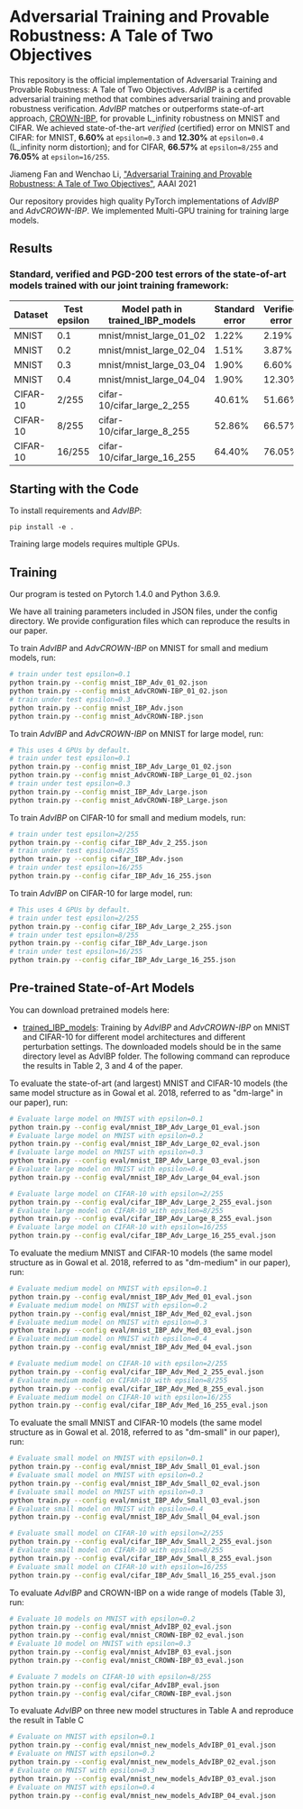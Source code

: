 # Adversarial Training and Provable Robustness: A Tale of Two Objectives

This repository is the official implementation of Adversarial Training and Provable Robustness: A Tale of Two Objectives. *AdvIBP* is a certifed adversarial training method that combines adversarial training and provable robustness verification. *AdvIBP* matches or outperforms state-of-art approach, [CROWN-IBP](https://openreview.net/pdf?id=Skxuk1rFwB), for provable L\_infinity robustness on MNIST and CIFAR. We achieved state-of-the-art *verified* (certified) error on MNIST and CIFAR: for MNIST, **6.60\%** at `epsilon=0.3` and **12.30\%** at `epsilon=0.4` (L\_infinity norm distortion); and for CIFAR, **66.57\%** at `epsilon=8/255` and **76.05\%** at `epsilon=16/255`.

Jiameng Fan and Wenchao Li, ["Adversarial Training and Provable Robustness: A Tale of Two Objectives"](https://arxiv.org/pdf/2008.06081.pdf), AAAI 2021

Our repository provides high quality PyTorch implementations of *AdvIBP* and *AdvCROWN-IBP*. We implemented Multi-GPU training for training large models.


## Results

### Standard, verified and PGD-200 test errors of the state-of-art models trained with our joint training framework:

| Dataset  | Test epsilon | Model path in trained_IBP_models   | Standard error | Verified error | PGD error |
|----------|--------------|------------------------------------|----------------|----------------|-----------|
| MNIST    | 0.1          | mnist/mnist_large_01_02            | 1.22%          | 2.19%          | 1.57%     |
| MNIST    | 0.2          | mnist/mnist_large_02_04            | 1.51%          | 3.87%          | 1.98%     |
| MNIST    | 0.3          | mnist/mnist_large_03_04            | 1.90%          | 6.60%          | 2.87%     |
| MNIST    | 0.4          | mnist/mnist_large_04_04            | 1.90%          | 12.30%         | 3.46%     |
| CIFAR-10 | 2/255        | cifar-10/cifar_large_2_255         | 40.61%         | 51.66%         | 46.97%    |
| CIFAR-10 | 8/255        | cifar-10/cifar_large_8_255         | 52.86%         | 66.57%         | 61.66%    |
| CIFAR-10 | 16/255       | cifar-10/cifar_large_16_255        | 64.40%         | 76.05%         | 71.78%    |

## Starting with the Code

To install requirements and *AdvIBP*:

```setup
pip install -e .
```

Training large models requires multiple GPUs.

## Training
Our program is tested on Pytorch 1.4.0 and Python 3.6.9.

We have all training parameters included in JSON files, under the config directory. We provide configuration files which can reproduce the results in our paper.

To train *AdvIBP* and *AdvCROWN-IBP* on MNIST for small and medium models, run:

```bash
# train under test epsilon=0.1
python train.py --config mnist_IBP_Adv_01_02.json
python train.py --config mnist_AdvCROWN-IBP_01_02.json
# train under test epsilon=0.3
python train.py --config mnist_IBP_Adv.json
python train.py --config mnist_AdvCROWN-IBP.json
```

To train *AdvIBP* and *AdvCROWN-IBP* on MNIST for large model, run:

```bash
# This uses 4 GPUs by default.
# train under test epsilon=0.1
python train.py --config mnist_IBP_Adv_Large_01_02.json
python train.py --config mnist_AdvCROWN-IBP_Large_01_02.json
# train under test epsilon=0.3
python train.py --config mnist_IBP_Adv_Large.json
python train.py --config mnist_AdvCROWN-IBP_Large.json
```

To train *AdvIBP* on CIFAR-10 for small and medium models, run:

```bash
# train under test epsilon=2/255
python train.py --config cifar_IBP_Adv_2_255.json
# train under test epsilon=8/255
python train.py --config cifar_IBP_Adv.json
# train under test epsilon=16/255
python train.py --config cifar_IBP_Adv_16_255.json
```

To train *AdvIBP* on CIFAR-10 for large model, run:

```bash
# This uses 4 GPUs by default.
# train under test epsilon=2/255
python train.py --config cifar_IBP_Adv_Large_2_255.json
# train under test epsilon=8/255
python train.py --config cifar_IBP_Adv_Large.json
# train under test epsilon=16/255
python train.py --config cifar_IBP_Adv_Large_16_255.json
```

## Pre-trained State-of-Art Models

You can download pretrained models here:

- [trained_IBP_models](https://drive.google.com/drive/folders/10R3_1lPciXgHSMivrdwQtF3Vhom9dPiw?usp=sharing): Training by *AdvIBP* and *AdvCROWN-IBP* on MNIST and CIFAR-10 for different model architectures and different perturbation settings. The downloaded models should be in the same directory level as AdvIBP folder. The following command can reproduce the results in Table 2, 3 and 4 of the paper.

To evaluate the state-of-art (and largest) MNIST and CIFAR-10 models (the same model structure as in Gowal et al. 2018, referred to as "dm-large" in our paper), run:

```bash
# Evaluate large model on MNIST with epsilon=0.1
python train.py --config eval/mnist_IBP_Adv_Large_01_eval.json
# Evaluate large model on MNIST with epsilon=0.2
python train.py --config eval/mnist_IBP_Adv_Large_02_eval.json
# Evaluate large model on MNIST with epsilon=0.3
python train.py --config eval/mnist_IBP_Adv_Large_03_eval.json
# Evaluate large model on MNIST with epsilon=0.4
python train.py --config eval/mnist_IBP_Adv_Large_04_eval.json

# Evaluate large model on CIFAR-10 with epsilon=2/255
python train.py --config eval/cifar_IBP_Adv_Large_2_255_eval.json
# Evaluate large model on CIFAR-10 with epsilon=8/255
python train.py --config eval/cifar_IBP_Adv_Large_8_255_eval.json
# Evaluate large model on CIFAR-10 with epsilon=16/255
python train.py --config eval/cifar_IBP_Adv_Large_16_255_eval.json
```

To evaluate the medium MNIST and CIFAR-10 models (the same model structure as in Gowal et al. 2018, referred to as "dm-medium" in our paper), run:
```bash
# Evaluate medium model on MNIST with epsilon=0.1
python train.py --config eval/mnist_IBP_Adv_Med_01_eval.json
# Evaluate medium model on MNIST with epsilon=0.2
python train.py --config eval/mnist_IBP_Adv_Med_02_eval.json
# Evaluate medium model on MNIST with epsilon=0.3
python train.py --config eval/mnist_IBP_Adv_Med_03_eval.json
# Evaluate medium model on MNIST with epsilon=0.4
python train.py --config eval/mnist_IBP_Adv_Med_04_eval.json

# Evaluate medium model on CIFAR-10 with epsilon=2/255
python train.py --config eval/cifar_IBP_Adv_Med_2_255_eval.json
# Evaluate medium model on CIFAR-10 with epsilon=8/255
python train.py --config eval/cifar_IBP_Adv_Med_8_255_eval.json
# Evaluate medium model on CIFAR-10 with epsilon=16/255
python train.py --config eval/cifar_IBP_Adv_Med_16_255_eval.json
```


To evaluate the small MNIST and CIFAR-10 models (the same model structure as in Gowal et al. 2018, referred to as "dm-small" in our paper), run:

```bash
# Evaluate small model on MNIST with epsilon=0.1
python train.py --config eval/mnist_IBP_Adv_Small_01_eval.json
# Evaluate small model on MNIST with epsilon=0.2
python train.py --config eval/mnist_IBP_Adv_Small_02_eval.json
# Evaluate small model on MNIST with epsilon=0.3
python train.py --config eval/mnist_IBP_Adv_Small_03_eval.json
# Evaluate small model on MNIST with epsilon=0.4
python train.py --config eval/mnist_IBP_Adv_Small_04_eval.json

# Evaluate small model on CIFAR-10 with epsilon=2/255
python train.py --config eval/cifar_IBP_Adv_Small_2_255_eval.json
# Evaluate small model on CIFAR-10 with epsilon=8/255
python train.py --config eval/cifar_IBP_Adv_Small_8_255_eval.json
# Evaluate small model on CIFAR-10 with epsilon=16/255
python train.py --config eval/cifar_IBP_Adv_Small_16_255_eval.json
```


To evaluate *AdvIBP* and CROWN-IBP on a wide range of models (Table 3), run:
```bash
# Evaluate 10 models on MNIST with epsilon=0.2
python train.py --config eval/mnist_AdvIBP_02_eval.json
python train.py --config eval/mnist_CROWN-IBP_02_eval.json
# Evaluate 10 model on MNIST with epsilon=0.3
python train.py --config eval/mnist_AdvIBP_03_eval.json
python train.py --config eval/mnist_CROWN-IBP_03_eval.json

# Evaluate 7 models on CIFAR-10 with epsilon=8/255
python train.py --config eval/cifar_AdvIBP_eval.json
python train.py --config eval/cifar_CROWN-IBP_eval.json
```


To evaluate *AdvIBP* on three new model structures in Table A and
reproduce the result in Table C

```bash
# Evaluate on MNIST with epsilon=0.1
python train.py --config eval/mnist_new_models_AdvIBP_01_eval.json
# Evaluate on MNIST with epsilon=0.2
python train.py --config eval/mnist_new_models_AdvIBP_02_eval.json
# Evaluate on MNIST with epsilon=0.3
python train.py --config eval/mnist_new_models_AdvIBP_03_eval.json
# Evaluate on MNIST with epsilon=0.4
python train.py --config eval/mnist_new_models_AdvIBP_04_eval.json
```
